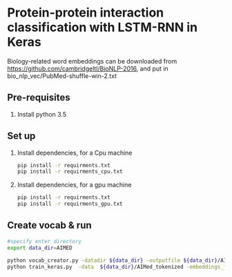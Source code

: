 # Protein-protein interaction classification with LSTM-RNN in Keras
Biology-related word embeddings can be downloaded from https://github.com/cambridgeltl/BioNLP-2016, and put in bio_nlp_vec/PubMed-shuffle-win-2.txt

## Pre-requisites

1. Install python 3.5


## Set up

1. Install dependencies, for a Cpu machine


    ```bash
    pip install -r requirments.txt
    pip install -r requirments_cpu.txt
    ```
1. Install dependencies, for a gpu machine


    ```bash
    pip install -r requirments.txt
    pip install -r requirments_gpu.txt
    ```
    
## Create vocab & run

```bash
#specify enter directory
export data_dir=AIMED

python vocab_creator.py -datadir ${data_dir} -outputfile ${data_dir}/AIMed_tokenized.vocab
python train_keras.py  -data  ${data_dir}/AIMed_tokenized -embeddings_file bio_nlp_vec/PubMed-shuffle-win-2.txt

```
